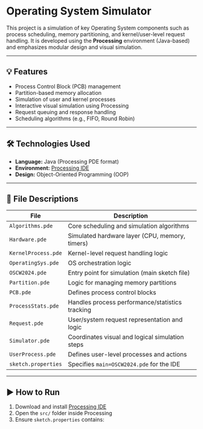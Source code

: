 # Operating System Simulator

This project is a simulation of key Operating System components such as process scheduling, memory partitioning, and kernel/user-level request handling. It is developed using the **Processing** environment (Java-based) and emphasizes modular design and visual simulation.

---

## 💡 Features

- Process Control Block (PCB) management  
- Partition-based memory allocation  
- Simulation of user and kernel processes  
- Interactive visual simulation using Processing  
- Request queuing and response handling  
- Scheduling algorithms (e.g., FIFO, Round Robin)

---

## 🛠 Technologies Used

- **Language:** Java (Processing PDE format)  
- **Environment:** [Processing IDE](https://processing.org/download/)  
- **Design:** Object-Oriented Programming (OOP)

---

## 📁 File Descriptions

| File                  | Description                                       |
|-----------------------|---------------------------------------------------|
| `Algorithms.pde`      | Core scheduling and simulation algorithms         |
| `Hardware.pde`        | Simulated hardware layer (CPU, memory, timers)    |
| `KernelProcess.pde`   | Kernel-level request handling logic               |
| `OperatingSys.pde`    | OS orchestration logic                            |
| `OSCW2024.pde`        | Entry point for simulation (main sketch file)     |
| `Partition.pde`       | Logic for managing memory partitions              |
| `PCB.pde`             | Defines process control blocks                    |
| `ProcessStats.pde`    | Handles process performance/statistics tracking   |
| `Request.pde`         | User/system request representation and logic      |
| `Simulator.pde`       | Coordinates visual and logical simulation steps   |
| `UserProcess.pde`     | Defines user-level processes and actions          |
| `sketch.properties`   | Specifies `main=OSCW2024.pde` for the IDE         |

---

## ▶️ How to Run

1. Download and install [Processing IDE](https://processing.org/download/)  
2. Open the `src/` folder inside Processing  
3. Ensure `sketch.properties` contains:  
